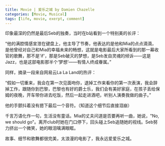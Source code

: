 ```yaml
---
title: Movie | 爱乐之城 by Damien Chazelle
categories: [Movie, Musical]
tags: [life, movie, exerpt, comment]
---
```


印象最深的仍然是最后Seb的独奏，当时在b站看到一个特别美的长评：

“他的满腔情感宣泄在键盘上，他主导了节奏，他表达的是他和Mia的点点滴滴，是他曾经对自己和Mia的幸福未来的畅想，这就是电影最后大家所看到的那一幕收官的歌舞，那不是'if'，那是Seb破灭的梦想，是Seb发自灵魂的倾诉——这是Jazz，也是这部电影那半个‘梦想’——有情人终成眷属。”

同样，摘录一段来自网易云La La Land的热评：

“假如一切重来，我会在第一次见面吻你，退掉工作来看你的第一次表演，我会辞掉工作，跟随你到巴黎，巴黎也有好的爵士乐，我们会有美好家庭，在孩子丢给保姆的夜晚，开车带你进去吃饭，然后一起走进酒吧，听别人演奏我做的曲子。”

他的手颤抖着没有摁下最后一个音符。（知道这个细节后直接泪崩）

千言万语化作一句，生活没有童话。Mia的丈夫问道是否要再听一曲，她说，"No, we should go"。离开club时她在门口停下，回头碰上Seb追随她的视线。Seb努力挤出一个微笑，她的眼泪噙满眼眶。

故事、细节和歌舞都很完美，太浪漫的电影了，我永远爱爱乐之城。
